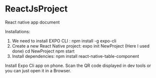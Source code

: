 # ReactJsProject
React native app document

Installations:

1. We need to install EXPO CLI :
  npm install -g expo-cli
2. Create a new React Native project:
  expo init NewProject (Here I used done)
  cd NewProject
  npm start
3. Install dependencies:
npm install react-native-table-component

  
Install Expo Cli app on phone. 
Scan the QR code displayed in dev tools or you can just open it in a Browser.
